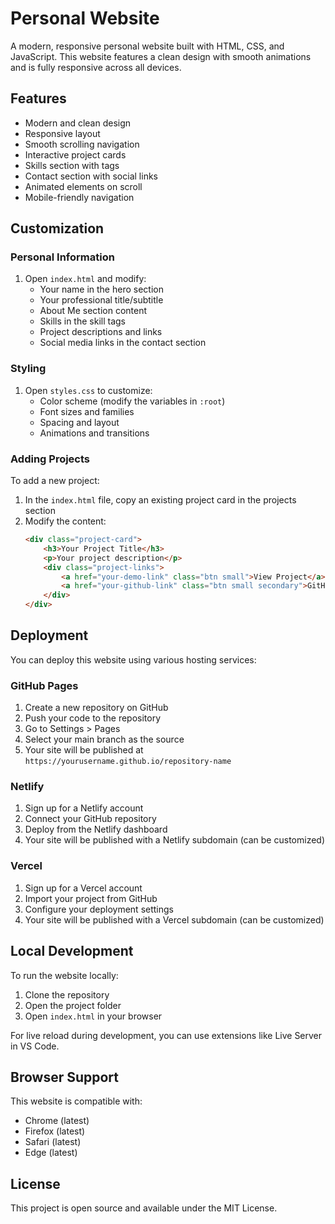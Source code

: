 # Personal Website

A modern, responsive personal website built with HTML, CSS, and JavaScript. This website features a clean design with smooth animations and is fully responsive across all devices.

## Features

- Modern and clean design
- Responsive layout
- Smooth scrolling navigation
- Interactive project cards
- Skills section with tags
- Contact section with social links
- Animated elements on scroll
- Mobile-friendly navigation

## Customization

### Personal Information

1. Open `index.html` and modify:
   - Your name in the hero section
   - Your professional title/subtitle
   - About Me section content
   - Skills in the skill tags
   - Project descriptions and links
   - Social media links in the contact section

### Styling

1. Open `styles.css` to customize:
   - Color scheme (modify the variables in `:root`)
   - Font sizes and families
   - Spacing and layout
   - Animations and transitions

### Adding Projects

To add a new project:

1. In the `index.html` file, copy an existing project card in the projects section
2. Modify the content:
   ```html
   <div class="project-card">
       <h3>Your Project Title</h3>
       <p>Your project description</p>
       <div class="project-links">
           <a href="your-demo-link" class="btn small">View Project</a>
           <a href="your-github-link" class="btn small secondary">GitHub</a>
       </div>
   </div>
   ```

## Deployment

You can deploy this website using various hosting services:

### GitHub Pages

1. Create a new repository on GitHub
2. Push your code to the repository
3. Go to Settings > Pages
4. Select your main branch as the source
5. Your site will be published at `https://yourusername.github.io/repository-name`

### Netlify

1. Sign up for a Netlify account
2. Connect your GitHub repository
3. Deploy from the Netlify dashboard
4. Your site will be published with a Netlify subdomain (can be customized)

### Vercel

1. Sign up for a Vercel account
2. Import your project from GitHub
3. Configure your deployment settings
4. Your site will be published with a Vercel subdomain (can be customized)

## Local Development

To run the website locally:

1. Clone the repository
2. Open the project folder
3. Open `index.html` in your browser

For live reload during development, you can use extensions like Live Server in VS Code.

## Browser Support

This website is compatible with:
- Chrome (latest)
- Firefox (latest)
- Safari (latest)
- Edge (latest)

## License

This project is open source and available under the MIT License. 